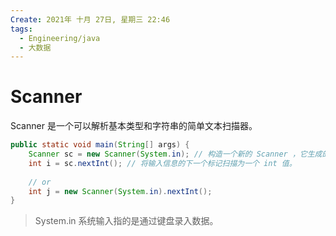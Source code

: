 ```yaml
---
Create: 2021年 十月 27日, 星期三 22:46
tags: 
  - Engineering/java
  - 大数据
---
```


# Scanner

Scanner 是一个可以解析基本类型和字符串的简单文本扫描器。

```java
public static void main(String[] args) {
    Scanner sc = new Scanner(System.in); // 构造一个新的 Scanner ，它生成的值是从指定的输入流扫描的。
    int i = sc.nextInt(); // 将输入信息的下一个标记扫描为一个 int 值。
    
    // or
    int j = new Scanner(System.in).nextInt();
}
```

> System.in 系统输入指的是通过键盘录入数据。

